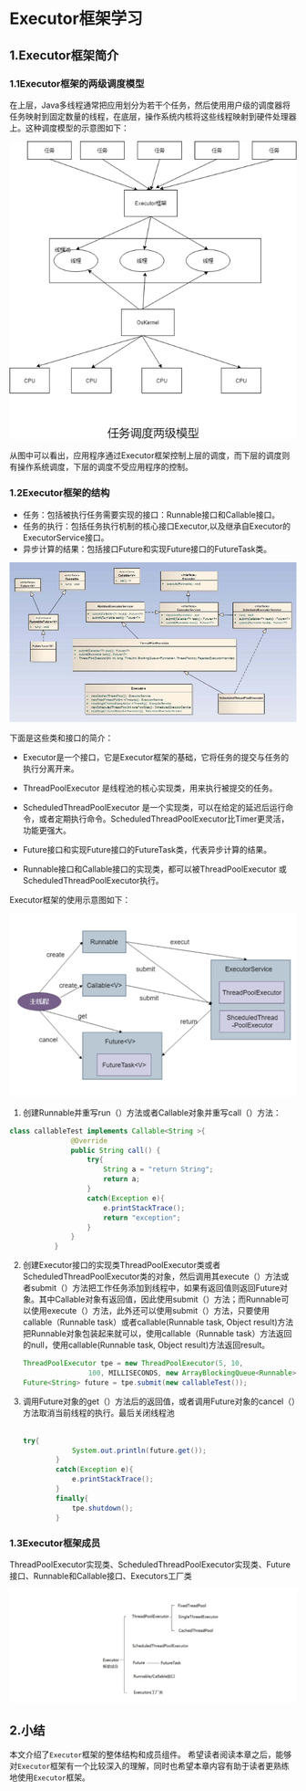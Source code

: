 # Executor框架学习

## 1.Executor框架简介

### 1.1Executor框架的两级调度模型

在上层，Java多线程通常把应用划分为若干个任务，然后使用用户级的调度器将任务映射到固定数量的线程，在底层，操作系统内核将这些线程映射到硬件处理器上。这种调度模型的示意图如下：

![Executordrawio](note9.assets/Executordrawio.png)

从图中可以看出，应用程序通过Executor框架控制上层的调度，而下层的调度则有操作系统调度，下层的调度不受应用程序的控制。

### 1.2Executor框架的结构

- 任务：包括被执行任务需要实现的接口：Runnable接口和Callable接口。
- 任务的执行：包括任务执行机制的核心接口Executor,以及继承自Executor的ExecutorService接口。
- 异步计算的结果：包括接口Future和实现Future接口的FutureTask类。

![1243403-20180301152751847-1187245406](note9.assets/1243403-20180301152751847-1187245406-1567525603991.jpg)

下面是这些类和接口的简介：

- Executor是一个接口，它是Executor框架的基础，它将任务的提交与任务的执行分离开来。

- ThreadPoolExecutor 是线程池的核心实现类，用来执行被提交的任务。

- ScheduledThreadPoolExecutor 是一个实现类，可以在给定的延迟后运行命令，或者定期执行命令。ScheduledThreadPoolExecutor比Timer更灵活，功能更强大。

- Future接口和实现Future接口的FutureTask类，代表异步计算的结果。

- Runnable接口和Callable接口的实现类，都可以被ThreadPoolExecutor 或ScheduledThreadPoolExecutor执行。

Executor框架的使用示意图如下：

![1567525833606](note9.assets/1567525833606.png)

1. 创建Runnable并重写run（）方法或者Callable对象并重写call（）方法：

```java
class callableTest implements Callable<String >{
               @Override
               public String call() {
                   try{
                       String a = "return String";
                       return a;
                   }
                   catch(Exception e){
                       e.printStackTrace();
                       return "exception";
                   }
               }
           }
```

2. 创建Executor接口的实现类ThreadPoolExecutor类或者ScheduledThreadPoolExecutor类的对象，然后调用其execute（）方法或者submit（）方法把工作任务添加到线程中，如果有返回值则返回Future对象。其中Callable对象有返回值，因此使用submit（）方法；而Runnable可以使用execute（）方法，此外还可以使用submit（）方法，只要使用callable（Runnable task）或者callable(Runnable task,  Object result)方法把Runnable对象包装起来就可以，使用callable（Runnable task）方法返回的null，使用callable(Runnable task,  Object result)方法返回result。

   ```java
   ThreadPoolExecutor tpe = new ThreadPoolExecutor(5, 10,
                   100, MILLISECONDS, new ArrayBlockingQueue<Runnable>(5));
   Future<String> future = tpe.submit(new callableTest());
   ```

3. 调用Future对象的get（）方法后的返回值，或者调用Future对象的cancel（）方法取消当前线程的执行。最后关闭线程池

   ```java
   
   try{
               System.out.println(future.get());
           }
           catch(Exception e){
               e.printStackTrace();
           }
           finally{
               tpe.shutdown();
           }
   ```


### 1.3Executor框架成员

ThreadPoolExecutor实现类、ScheduledThreadPoolExecutor实现类、Future接口、Runnable和Callable接口、Executors工厂类

![1567526293775](note9.assets/1567526293775.png)

## 2.小结

本文介绍了`Executor`框架的整体结构和成员组件。
希望读者阅读本章之后，能够对`Executor`框架有一个比较深入的理解，同时也希望本章内容有助于读者更熟练地使用`Executor`框架。

